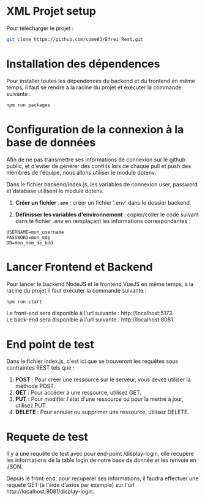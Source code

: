 # XML Projet setup

Pour télécharger le projet :

```sh 
git clone https://github.com/come83/Efrei_Rest.git
```


# Installation des dépendences
Pour installer toutes les dépendences du backend et du frontend en même temps, il faut se rendre à la racine du projet et exécuter la commande suivante :

```sh
npm run packages
```


# Configuration de la connexion à la base de données
Afin de ne pas transmettre ses informations de connexion sur le github public, et d'eviter de générer des conflits lors de chaque pull et push des membres de l'équipe, nous allons utiliser le module dotenv.

Dans le fichier backend/index.js, les variables de connexion user, password et database utilisent le module dotenv.

1. **Créer un fichier `.env`** :  créer un fichier '.env' dans le dossier backend.

2. **Définisser les variables d'environnement** : copier/coller le code suivant dans le fichier .env en remplaçant les informations correspondantes : 

```dotenv
USERNAME=mon_username
PASSWORD=mon_mdp
DB=mon_nom_de_bdd
```


# Lancer Frontend et Backend
Pour lancer le backend NodeJS et le frontend VueJS en même temps, à la racine du projet il faut exécuter la commande suivante :

```sh
npm run start
```

Le front-end sera disponible à l'url suivante : http://localhost:5173.  
Le back-end sera disponible à l'url suivante : http://localhost:8081.  


# End point de test
Dans le fichier index.js, c'est ici que se trouveront les requêtes sous contraintes REST tels que :

1. **POST** : Pour créer une ressource sur le serveur, vous devez utiliser la méthode POST.
2. **GET** : Pour accéder à une ressource, utilisez GET.
3. **PUT** : Pour modifier l'état d'une ressource ou pour la mettre à jour, utilisez PUT.
4. **DELETE** : Pour annuler ou supprimer une ressource, utilisez DELETE.


# Requete de test
Il y a une requête de test avec pour end-point /display-login, elle recupère les informations de la table login de notre base de donnée et les renvoie en JSON.

Depuis le front-end, pour recuperer ses informations, il faudra effectuer une requete GET (à l'aide d'axios par exemple) sur l'url http://localhost:8081/display-login.
